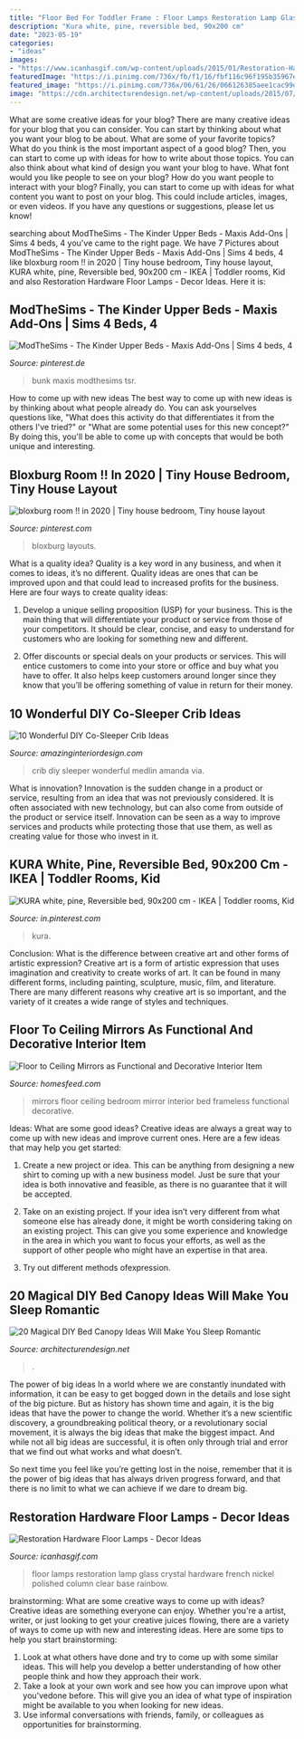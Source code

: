 ```yaml
---
title: "Floor Bed For Toddler Frame : Floor Lamps Restoration Lamp Glass Crystal Hardware French Nickel Polished Column Clear Base Rainbow"
description: "Kura white, pine, reversible bed, 90x200 cm"
date: "2023-05-19"
categories:
- "ideas"
images:
- "https://www.icanhasgif.com/wp-content/uploads/2015/01/Restoration-Hardware-Floor-Lamps.jpg"
featuredImage: "https://i.pinimg.com/736x/fb/f1/16/fbf116c96f195b35967ec6904f59ecb6.jpg"
featured_image: "https://i.pinimg.com/736x/06/61/26/066126385aee1cac99db4db590f711b9--toddler-bed-nursery.jpg"
image: "https://cdn.architecturendesign.net/wp-content/uploads/2015/07/AD-DIY-Bed-Canopy-5.jpg"
---
```



What are some creative ideas for your blog?
There are many creative ideas for your blog that you can consider. You can start by thinking about what you want your blog to be about. What are some of your favorite topics? What do you think is the most important aspect of a good blog? Then, you can start to come up with ideas for how to write about those topics. You can also think about what kind of design you want your blog to have. What font would you like people to see on your blog? How do you want people to interact with your blog? Finally, you can start to come up with ideas for what content you want to post on your blog. This could include articles, images, or even videos. If you have any questions or suggestions, please let us know!

	

		
searching about ModTheSims - The Kinder Upper Beds - Maxis Add-Ons | Sims 4 beds, 4 you've came to the right page. We have 7 Pictures about ModTheSims - The Kinder Upper Beds - Maxis Add-Ons | Sims 4 beds, 4 like bloxburg room !! in 2020 | Tiny house bedroom, Tiny house layout, KURA white, pine, Reversible bed, 90x200 cm - IKEA | Toddler rooms, Kid and also Restoration Hardware Floor Lamps - Decor Ideas. Here it is:
		
    
## ModTheSims - The Kinder Upper Beds - Maxis Add-Ons | Sims 4 Beds, 4

<img loading=lazy src="https://i.pinimg.com/736x/06/61/26/066126385aee1cac99db4db590f711b9--toddler-bed-nursery.jpg" onerror="this.onerror=null;this.src='https://tse2.mm.bing.net/th?id=OIP.hDn5FMiMNN_Uss411BdjGAHaFj&amp;pid=15.1';" alt="ModTheSims - The Kinder Upper Beds - Maxis Add-Ons | Sims 4 beds, 4">

_Source: pinterest.de_

>bunk maxis modthesims tsr. 

	

How to come up with new ideas
The best way to come up with new ideas is by thinking about what people already do. You can ask yourselves questions like, "What does this activity do that differentiates it from the others I've tried?" or "What are some potential uses for this new concept?" By doing this, you'll be able to come up with concepts that would be both unique and interesting.

    
## Bloxburg Room !! In 2020 | Tiny House Bedroom, Tiny House Layout

<img loading=lazy src="https://i.pinimg.com/736x/38/5e/72/385e72de43e2e7f67affc95fb3d23ece.jpg" onerror="this.onerror=null;this.src='https://tse4.mm.bing.net/th?id=OIP.zoKhwNNDaPrH1jAHQ9kVGAHaEA&amp;pid=15.1';" alt="bloxburg room !! in 2020 | Tiny house bedroom, Tiny house layout">

_Source: pinterest.com_

>bloxburg layouts. 

	

What is a quality idea?
Quality is a key word in any business, and when it comes to ideas, it’s no different. Quality ideas are ones that can be improved upon and that could lead to increased profits for the business. Here are four ways to create quality ideas:
1. Develop a unique selling proposition (USP) for your business. This is the main thing that will differentiate your product or service from those of your competitors. It should be clear, concise, and easy to understand for customers who are looking for something new and different.

2. Offer discounts or special deals on your products or services. This will entice customers to come into your store or office and buy what you have to offer. It also helps keep customers around longer since they know that you’ll be offering something of value in return for their money.


    
## 10 Wonderful DIY Co-Sleeper Crib Ideas

<img loading=lazy src="http://www.amazinginteriordesign.com/wp-content/uploads/2017/11/10-Wonderful-DIY-Co-Sleeper-Crib-Ideas-1.jpg" onerror="this.onerror=null;this.src='https://tse1.mm.bing.net/th?id=OIP.kOkWSZvwmaV0D4DxYyoKxQHaOz&amp;pid=15.1';" alt="10 Wonderful DIY Co-Sleeper Crib Ideas">

_Source: amazinginteriordesign.com_

>crib diy sleeper wonderful medlin amanda via. 

	

What is innovation?
Innovation is the sudden change in a product or service, resulting from an idea that was not previously considered. It is often associated with new technology, but can also come from outside of the product or service itself. Innovation can be seen as a way to improve services and products while protecting those that use them, as well as creating value for those who invest in it.

    
## KURA White, Pine, Reversible Bed, 90x200 Cm - IKEA | Toddler Rooms, Kid

<img loading=lazy src="https://i.pinimg.com/736x/fb/f1/16/fbf116c96f195b35967ec6904f59ecb6.jpg" onerror="this.onerror=null;this.src='https://tse2.mm.bing.net/th?id=OIP.WVLWk3od_cJiUv7Kgo_zgAHaHa&amp;pid=15.1';" alt="KURA white, pine, Reversible bed, 90x200 cm - IKEA | Toddler rooms, Kid">

_Source: in.pinterest.com_

>kura. 

	

Conclusion: What is the difference between creative art and other forms of artistic expression?
Creative art is a form of artistic expression that uses imagination and creativity to create works of art. It can be found in many different forms, including painting, sculpture, music, film, and literature. There are many different reasons why creative art is so important, and the variety of it creates a wide range of styles and techniques.

    
## Floor To Ceiling Mirrors As Functional And Decorative Interior Item

<img loading=lazy src="https://homesfeed.com/wp-content/uploads/2015/06/frameless-wall-mirror-for-bedroom-a-cozy-and-big-bed-furniture-in-black-theme-black-and-white-stripes-on-carpet-some-picture-frames.jpg" onerror="this.onerror=null;this.src='https://tse2.mm.bing.net/th?id=OIP.elpMJ06fLbJCUwahNmLGWgHaJ1&amp;pid=15.1';" alt="Floor to Ceiling Mirrors as Functional and Decorative Interior Item">

_Source: homesfeed.com_

>mirrors floor ceiling bedroom mirror interior bed frameless functional decorative. 

	

Ideas: What are some good ideas?
Creative ideas are always a great way to come up with new ideas and improve current ones. Here are a few ideas that may help you get started:
1. Create a new project or idea. This can be anything from designing a new shirt to coming up with a new business model. Just be sure that your idea is both innovative and feasible, as there is no guarantee that it will be accepted.

2. Take on an existing project. If your idea isn’t very different from what someone else has already done, it might be worth considering taking on an existing project. This can give you some experience and knowledge in the area in which you want to focus your efforts, as well as the support of other people who might have an expertise in that area.

3. Try out different methods ofexpression.

    
## 20 Magical DIY Bed Canopy Ideas Will Make You Sleep Romantic

<img loading=lazy src="https://cdn.architecturendesign.net/wp-content/uploads/2015/07/AD-DIY-Bed-Canopy-5.jpg" onerror="this.onerror=null;this.src='https://tse2.mm.bing.net/th?id=OIP.rSlS-P24WMJJJnProar_iAHaLF&amp;pid=15.1';" alt="20 Magical DIY Bed Canopy Ideas Will Make You Sleep Romantic">

_Source: architecturendesign.net_

>. 

	

The power of big ideas
In a world where we are constantly inundated with information, it can be easy to get bogged down in the details and lose sight of the big picture. But as history has shown time and again, it is the big ideas that have the power to change the world.
Whether it’s a new scientific discovery, a groundbreaking political theory, or a revolutionary social movement, it is always the big ideas that make the biggest impact. And while not all big ideas are successful, it is often only through trial and error that we find out what works and what doesn’t.

So next time you feel like you’re getting lost in the noise, remember that it is the power of big ideas that has always driven progress forward, and that there is no limit to what we can achieve if we dare to dream big.

    
## Restoration Hardware Floor Lamps - Decor Ideas

<img loading=lazy src="https://www.icanhasgif.com/wp-content/uploads/2015/01/Restoration-Hardware-Floor-Lamps.jpg" onerror="this.onerror=null;this.src='https://tse2.mm.bing.net/th?id=OIP.yWLSg14pdIlXnLeER6DlsQHaHO&amp;pid=15.1';" alt="Restoration Hardware Floor Lamps - Decor Ideas">

_Source: icanhasgif.com_

>floor lamps restoration lamp glass crystal hardware french nickel polished column clear base rainbow. 

	

brainstorming: What are some creative ways to come up with ideas?
Creative ideas are something everyone can enjoy. Whether you're a artist, writer, or just looking to get your creative juices flowing, there are a variety of ways to come up with new and interesting ideas. Here are some tips to help you start brainstorming: 
1. Look at what others have done and try to come up with some similar ideas. This will help you develop a better understanding of how other people think and how they approach their work. 
2. Take a look at your own work and see how you can improve upon what you'vedone before. This will give you an idea of what type of inspiration might be available to you when looking for new ideas. 
3. Use informal conversations with friends, family, or colleagues as opportunities for brainstorming.


